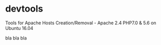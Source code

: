 # devtools
Tools for Apache Hosts Creation/Removal - Apache 2.4 PHP7.0 &amp; 5.6 on Ubuntu 16.04

 bla bla bla
